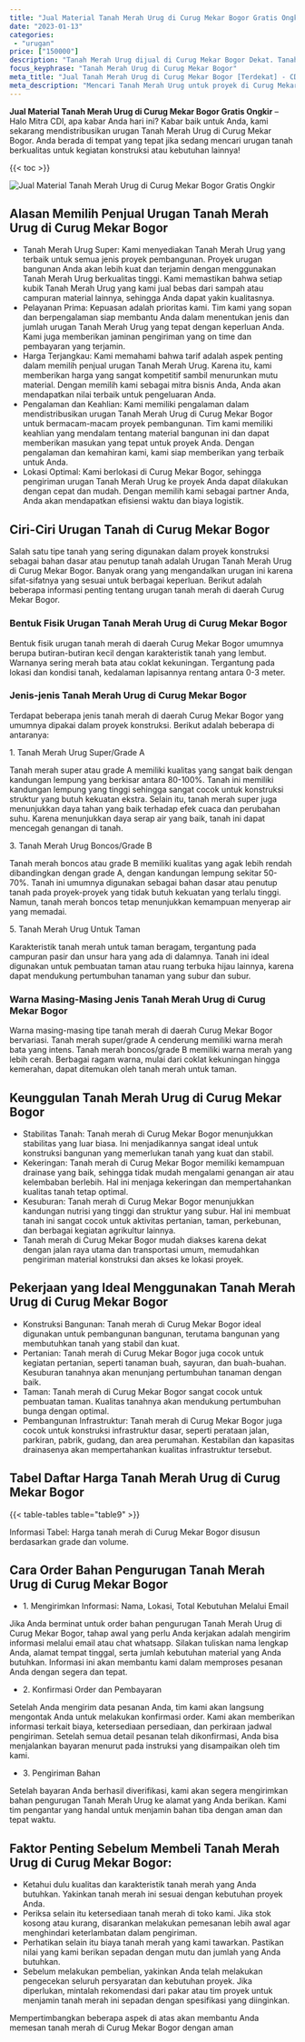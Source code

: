 ```yaml
---
title: "Jual Material Tanah Merah Urug di Curug Mekar Bogor Gratis Ongkir"
date: "2023-01-13"
categories:
 - "urugan"
price: ["150000"]
description: "Tanah Merah Urug dijual di Curug Mekar Bogor Dekat. Tanah Merah Urug ini sering dipakai dalam proyek konstruksi sebagai material timbunan yang berkualitas dan sesuai spesifikasi. Kontak kami untuk mendapatkan informasi lebih lanjut."
focus_keyphrase: "Tanah Merah Urug di Curug Mekar Bogor"
meta_title: "Jual Tanah Merah Urug di Curug Mekar Bogor [Terdekat] - CDI"
meta_description: "Mencari Tanah Merah Urug untuk proyek di Curug Mekar Bogor? Kami memiliki Tanah Merah Urug berkualitas untuk urugan lahan. Dapatkan penawaran terbaik sekarang."
---
```


**Jual Material Tanah Merah Urug di Curug Mekar Bogor Gratis Ongkir** – Halo Mitra CDI, apa kabar Anda hari ini? Kabar baik untuk Anda, kami sekarang mendistribusikan urugan Tanah Merah Urug di Curug Mekar Bogor. Anda berada di tempat yang tepat jika sedang mencari urugan tanah berkualitas untuk kegiatan konstruksi atau kebutuhan lainnya!

{{< toc >}}

![Jual Material Tanah Merah Urug di Curug Mekar Bogor Gratis Ongkir](/images/tanah/tanah-urug-17.jpg)

## Alasan Memilih Penjual Urugan Tanah Merah Urug di Curug Mekar Bogor

*   Tanah Merah Urug Super: Kami menyediakan Tanah Merah Urug yang terbaik untuk semua jenis proyek pembangunan. Proyek urugan bangunan Anda akan lebih kuat dan terjamin dengan menggunakan Tanah Merah Urug berkualitas tinggi. Kami memastikan bahwa setiap kubik Tanah Merah Urug yang kami jual bebas dari sampah atau campuran material lainnya, sehingga Anda dapat yakin kualitasnya.
*   Pelayanan Prima: Kepuasan adalah prioritas kami. Tim kami yang sopan dan berpengalaman siap membantu Anda dalam menentukan jenis dan jumlah urugan Tanah Merah Urug yang tepat dengan keperluan Anda. Kami juga memberikan jaminan pengiriman yang on time dan pembayaran yang terjamin.
*   Harga Terjangkau: Kami memahami bahwa tarif adalah aspek penting dalam memilih penjual urugan Tanah Merah Urug. Karena itu, kami memberikan harga yang sangat kompetitif sambil menurunkan mutu material. Dengan memilih kami sebagai mitra bisnis Anda, Anda akan mendapatkan nilai terbaik untuk pengeluaran Anda.
*   Pengalaman dan Keahlian: Kami memiliki pengalaman dalam mendistribusikan urugan Tanah Merah Urug di Curug Mekar Bogor untuk bermacam-macam proyek pembangunan. Tim kami memiliki keahlian yang mendalam tentang material bangunan ini dan dapat memberikan masukan yang tepat untuk proyek Anda. Dengan pengalaman dan kemahiran kami, kami siap memberikan yang terbaik untuk Anda.
*   Lokasi Optimal: Kami berlokasi di Curug Mekar Bogor, sehingga pengiriman urugan Tanah Merah Urug ke proyek Anda dapat dilakukan dengan cepat dan mudah. Dengan memilih kami sebagai partner Anda, Anda akan mendapatkan efisiensi waktu dan biaya logistik. 

## Ciri-Ciri Urugan Tanah di Curug Mekar Bogor

Salah satu tipe tanah yang sering digunakan dalam proyek konstruksi sebagai bahan dasar atau penutup tanah adalah Urugan Tanah Merah Urug di Curug Mekar Bogor. Banyak orang yang mengandalkan urugan ini karena sifat-sifatnya yang sesuai untuk berbagai keperluan. Berikut adalah beberapa informasi penting tentang urugan tanah merah di daerah Curug Mekar Bogor.

### Bentuk Fisik Urugan Tanah Merah Urug di Curug Mekar Bogor

Bentuk fisik urugan tanah merah di daerah Curug Mekar Bogor umumnya berupa butiran-butiran kecil dengan karakteristik tanah yang lembut. Warnanya sering merah bata atau coklat kekuningan. Tergantung pada lokasi dan kondisi tanah, kedalaman lapisannya rentang antara 0-3 meter.

### Jenis-jenis Tanah Merah Urug di Curug Mekar Bogor

Terdapat beberapa jenis tanah merah di daerah Curug Mekar Bogor yang umumnya dipakai dalam proyek konstruksi. Berikut adalah beberapa di antaranya:

1\.  Tanah Merah Urug Super/Grade A

Tanah merah super atau grade A memiliki kualitas yang sangat baik dengan kandungan lempung yang berkisar antara 80-100%. Tanah ini memiliki kandungan lempung yang tinggi sehingga sangat cocok untuk konstruksi struktur yang butuh kekuatan ekstra. Selain itu, tanah merah super juga menunjukkan daya tahan yang baik terhadap efek cuaca dan perubahan suhu. Karena menunjukkan daya serap air yang baik, tanah ini dapat mencegah genangan di tanah.

3\.  Tanah Merah Urug Boncos/Grade B

Tanah merah boncos atau grade B memiliki kualitas yang agak lebih rendah dibandingkan dengan grade A, dengan kandungan lempung sekitar 50-70%. Tanah ini umumnya digunakan sebagai bahan dasar atau penutup tanah pada proyek-proyek yang tidak butuh kekuatan yang terlalu tinggi. Namun, tanah merah boncos tetap menunjukkan kemampuan menyerap air yang memadai.

5\.  Tanah Merah Urug Untuk Taman

Karakteristik tanah merah untuk taman beragam, tergantung pada campuran pasir dan unsur hara yang ada di dalamnya. Tanah ini ideal digunakan untuk pembuatan taman atau ruang terbuka hijau lainnya, karena dapat mendukung pertumbuhan tanaman yang subur dan subur.

### Warna Masing-Masing Jenis Tanah Merah Urug di Curug Mekar Bogor

Warna masing-masing tipe tanah merah di daerah Curug Mekar Bogor bervariasi. Tanah merah super/grade A cenderung memiliki warna merah bata yang intens. Tanah merah boncos/grade B memiliki warna merah yang lebih cerah. Berbagai ragam warna, mulai dari coklat kekuningan hingga kemerahan, dapat ditemukan oleh tanah merah untuk taman.

## Keunggulan Tanah Merah Urug di Curug Mekar Bogor

*   Stabilitas Tanah: Tanah merah di Curug Mekar Bogor menunjukkan stabilitas yang luar biasa. Ini menjadikannya sangat ideal untuk konstruksi bangunan yang memerlukan tanah yang kuat dan stabil.
*   Kekeringan: Tanah merah di Curug Mekar Bogor memiliki kemampuan drainase yang baik, sehingga tidak mudah mengalami genangan air atau kelembaban berlebih. Hal ini menjaga kekeringan dan mempertahankan kualitas tanah tetap optimal.
*   Kesuburan: Tanah merah di Curug Mekar Bogor menunjukkan kandungan nutrisi yang tinggi dan struktur yang subur. Hal ini membuat tanah ini sangat cocok untuk aktivitas pertanian, taman, perkebunan, dan berbagai kegiatan agrikultur lainnya.
*   Tanah merah di Curug Mekar Bogor mudah diakses karena dekat dengan jalan raya utama dan transportasi umum, memudahkan pengiriman material konstruksi dan akses ke lokasi proyek.

## Pekerjaan yang Ideal Menggunakan Tanah Merah Urug di Curug Mekar Bogor

*   Konstruksi Bangunan: Tanah merah di Curug Mekar Bogor ideal digunakan untuk pembangunan bangunan, terutama bangunan yang membutuhkan tanah yang stabil dan kuat.
*   Pertanian: Tanah merah di Curug Mekar Bogor juga cocok untuk kegiatan pertanian, seperti tanaman buah, sayuran, dan buah-buahan. Kesuburan tanahnya akan menunjang pertumbuhan tanaman dengan baik.
*   Taman: Tanah merah di Curug Mekar Bogor sangat cocok untuk pembuatan taman. Kualitas tanahnya akan mendukung pertumbuhan bunga dengan optimal.
*   Pembangunan Infrastruktur: Tanah merah di Curug Mekar Bogor juga cocok untuk konstruksi infrastruktur dasar, seperti perataan jalan, parkiran, pabrik, gudang, dan area perumahan. Kestabilan dan kapasitas drainasenya akan mempertahankan kualitas infrastruktur tersebut.

## Tabel Daftar Harga Tanah Merah Urug di Curug Mekar Bogor

{{< table-tables table="table9" >}}

Informasi Tabel: Harga tanah merah di Curug Mekar Bogor disusun berdasarkan grade dan volume.

## Cara Order Bahan Pengurugan Tanah Merah Urug di Curug Mekar Bogor

*   1\. Mengirimkan Informasi: Nama, Lokasi, Total Kebutuhan Melalui Email

Jika Anda berminat untuk order bahan pengurugan Tanah Merah Urug di Curug Mekar Bogor, tahap awal yang perlu Anda kerjakan adalah mengirim informasi melalui email atau chat whatsapp. Silakan tuliskan nama lengkap Anda, alamat tempat tinggal, serta jumlah kebutuhan material yang Anda butuhkan. Informasi ini akan membantu kami dalam memproses pesanan Anda dengan segera dan tepat.
*   2\. Konfirmasi Order dan Pembayaran

Setelah Anda mengirim data pesanan Anda, tim kami akan langsung mengontak Anda untuk melakukan konfirmasi order. Kami akan memberikan informasi terkait biaya, ketersediaan persediaan, dan perkiraan jadwal pengiriman. Setelah semua detail pesanan telah dikonfirmasi, Anda bisa menjalankan bayaran menurut pada instruksi yang disampaikan oleh tim kami.
*   3\. Pengiriman Bahan

Setelah bayaran Anda berhasil diverifikasi, kami akan segera mengirimkan bahan pengurugan Tanah Merah Urug ke alamat yang Anda berikan. Kami tim pengantar yang handal untuk menjamin bahan tiba dengan aman dan tepat waktu.

## Faktor Penting Sebelum Membeli Tanah Merah Urug di Curug Mekar Bogor:

*   Ketahui dulu kualitas dan karakteristik tanah merah yang Anda butuhkan. Yakinkan tanah merah ini sesuai dengan kebutuhan proyek Anda.
*   Periksa selain itu ketersediaan tanah merah di toko kami. Jika stok kosong atau kurang, disarankan melakukan pemesanan lebih awal agar menghindari keterlambatan dalam pengiriman.
*   Perhatikan selain itu biaya tanah merah yang kami tawarkan. Pastikan nilai yang kami berikan sepadan dengan mutu dan jumlah yang Anda butuhkan.
*   Sebelum melakukan pembelian, yakinkan Anda telah melakukan pengecekan seluruh persyaratan dan kebutuhan proyek. Jika diperlukan, mintalah rekomendasi dari pakar atau tim proyek untuk menjamin tanah merah ini sepadan dengan spesifikasi yang diinginkan.

Mempertimbangkan beberapa aspek di atas akan membantu Anda memesan tanah merah di Curug Mekar Bogor dengan aman